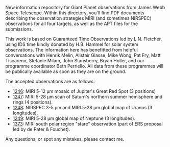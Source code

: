New information repository for Giant Planet observations from James Webb Space Telescope.  Within this directory, you'll find PDF documents describing the observation strategies MIRI (and sometimes NIRSPEC) observations for all four targets, as well as the APT files for the submissions.

This work is based on Guaranteed Time Observations led by L.N. Fletcher, using IDS time kindly donated by H.B. Hammel for solar system observations.  The information here has benefitted from helpful conversations with Henrik Melin, Alistair Glasse, Mike Wong, Pat Fry, Matt Tiscareno, Stefanie Milam, John Stansberry, Bryan Holler, and our programme coordinator Beth Perriello.  All data from these programmes will be publically available as soon as they are on the ground.

The accepted observations are as follows:

* [1246](http://www.stsci.edu/jwst/observing-programs/program-information?id=1246): MIRI 5-12 µm mosaic of Jupiter's Great Red Spot (3 positions)
* [1247](http://www.stsci.edu/jwst/observing-programs/program-information?id=1247): MIRI 5-28 µm scan of Saturn's northern summer hemisphere and rings (4 positions).
* [1248](http://www.stsci.edu/jwst/observing-programs/program-information?id=1248): NIRSPEC 3-5 µm and MIRI 5-28 µm global map of Uranus (3 longitudes).
* [1249](http://www.stsci.edu/jwst/observing-programs/program-information?id=1249): MIRI 5-28 µm global map of Neptune (3 longitudes).
* [1373](http://www.stsci.edu/jwst/observing-programs/program-information?id=1373): MIRI south polar region "stare" observation (part of ERS proposal led by de Pater & Fouchet).

Any questions, or spot any mistakes, please contact me.




